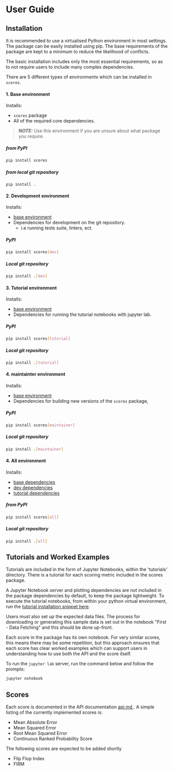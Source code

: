# User Guide

## Installation

It is recommended to use a virtualised Python environment in most settings. The package can be easily installed using pip. The base requirements of the package are kept to a minimum to reduce the likelihood of conflicts.

The basic installation includes only the most essential requirements, so as to not require users to include many complex dependencies.

There are 5 different types of environments which can be installed in `scores`.

#### 1. Base environment <a name="base-env"></a>

Installs:
* `scores` package
* All of the required core dependencies.

> **_NOTE:_** Use this environment if you are unsure about what package you require.

##### from PyPI

```Bash
pip install scores
```

##### from local git repository

```
pip install .
```

#### 2. Development environment <a name="dev"></a>

Installs:
* [base environment](#base-env)
* Dependencies for development on the git repository.
  * i.e running tests suite, linters, ect.

##### PyPI

```Bash
pip install scores[dev]
```

##### Local git repository

```bash
pip install .[dev]
```

#### 3. Tutorial environment <a name="tutorial"></a>

Installs:
* [base environment](#base-env)
* Dependencies for running the tutorial notebooks with jupyter lab.

##### PyPI

```Bash
pip install scores[tutorial]
```

##### Local git repository

```bash
pip install .[tutorial]
```

#### 4. maintainter environment <a name="maintainer"></a>

Installs:
* [base environment](#base-env)
* Dependencies for building new versions of the `scores` package,

##### PyPI

```Bash
pip install scores[maintainer]
```

##### Local git repository

```bash
pip install .[maintainer]
```

#### 4. All environment <a name="all"></a>

Installs:
* [base dependencies](#base-env)
* [dev dependencies](#dev)
* [tutorial dependencies](#tutorial)

##### from PyPI

```Bash
pip install scores[all]
```

##### Local git repository

```bash
pip install .[all]
```

## Tutorials and Worked Examples

Tutorials are included in the form of Jupyter Notebooks, within the 'tutorials' directory. There is a tutorial for each scoring metric included in the scores package.

A Jupyter Notebook server and plotting dependencies are not included in the package dependencies by default, to keep the package lightweight. To execute the tutorial notebooks, from within your python virtual environment, run the [tutorial installation snippet here](#tutorial).

Users must also set up the expected data files. The process for downloading or generating this sample data is set out in the notebook "First - Data Fetching" and this should be done up-front.

Each score in the package has its own notebook. For very similar scores, this means there may be some repetition, but this approach ensures that each score has clear worked examples which can support users in understanding how to use both the API and the score itself.

To run the `jupyter lab` server, run the command below and follow the prompts:

```bash
jupyter notebook
```
## Scores

Each score is documented in the API documentation [ api.md ](api.md). A simple listing of the currently implemented scores is:

 - Mean Absolute Error
 - Mean Squared Error
 - Root Mean Squared Error
 - Continuous Ranked Probability Score

The following scores are expected to be added shortly
 - Flip Flop Index
 - FIRM


